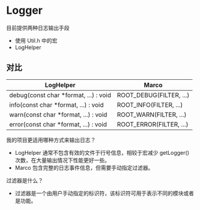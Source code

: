 # Logger

目前提供两种日志输出手段

- 使用 Util.h 中的宏
- LogHelper

## 对比

| LogHelper                             | Marco                   |
| ------------------------------------- | ----------------------- |
| debug(const char *format, ...) : void | ROOT_DEBUG(FILTER, ...) |
| info(const char *format, ...) : void  | ROOT_INFO(FILTER, ...)  |
| warn(const char *format, ...) : void  | ROOT_WARN(FILTER, ...)  |
| error(const char *format, ...) : void | ROOT_ERROR(FILTER, ...) |

我的项目更适用哪种方式来输出日志？

- LogHelper 通常不包含有效的文件于行号信息，相较于宏减少 getLogger() 次数，在大量输出情况下性能更好一些。
- Marco 包含完整的日志事件信息，但需要手动指定过滤器。

过滤器是什么？

- 过滤器是一个由用户手动指定的标识符，该标识符可用于表示不同的模块或者是功能。